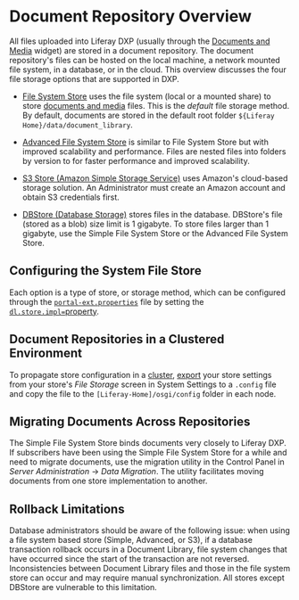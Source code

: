 # Document Repository Overview

 All files uploaded into Liferay DXP (usually through the [Documents and Media](placeholder) widget) are stored in a document repository. The document repository's files can be hosted on the local machine, a network mounted file system, in a database, or in the cloud. This overview discusses the four file storage options that are supported in DXP.

* [File System Store](./using-the-file-system-store.md) uses the file system (local or a mounted share) to store [documents and media](https://help.liferay.com/hc/articles/360029040531-Managing-Documents-and-Media) files. This is the *default* file storage method. By default, documents are stored in the default root folder `${Liferay Home}/data/document_library`.

* [Advanced File System Store](./using-the-advanced-file-system-store.md) is similar to File System Store but with improved scalability and performance. Files are nested files into folders by version to for faster performance and improved scalability.

* [S3 Store (Amazon Simple Storage Service)](./using-amazon-s3-store.md) uses Amazon's cloud-based storage solution. An Administrator must create an Amazon account and obtain S3 credentials first.

* [DBStore (Database Storage)](./using-the-dbstore.md) stores files in the database. DBStore's file (stored as a blob) size limit is 1 gigabyte. To store files larger than 1 gigabyte, use the Simple File System Store or the Advanced File System Store.

## Configuring the System File Store

Each option is a type of store, or storage method, which can be configured through the [`portal-ext.properties`](../../reference/portal-properties.md) file by setting the [`dl.store.impl=`property](https://docs.liferay.com/dxp/portal/7.2-latest/propertiesdoc/portal.properties.html#Document%20Library%20Service).

## Document Repositories in a Clustered Environment

To propagate store configuration in a [cluster](https://help.liferay.com/hc/articles/360029123831-Liferay-DXP-Clustering), [export](https://help.liferay.com/hc/articles/360029131591-System-Settings#exporting-and-importing-configurations) your store settings from your store's *File Storage* screen in System Settings to a `.config` file and copy the file to the `[Liferay-Home]/osgi/config` folder in each node.

## Migrating Documents Across Repositories

<!-- The header for this section is relatively general, but the content here is very specific to migrating from File System Store to something else. This guidance feels too specific to sit at the overview level. Talking about Migration Considerations overall does make sense to have here. -->

The Simple File System Store binds documents very closely to Liferay DXP. If subscribers have been using the Simple File System Store for a while and need to migrate documents, use the migration utility in the Control Panel in _Server Administration_ → _Data Migration_. The utility facilitates moving documents from one store implementation to another.

## Rollback Limitations

<!-- This also feels like kind of random information. -->

Database administrators should be aware of the following issue: when using a file system based store (Simple, Advanced, or S3), if a database transaction rollback occurs in a Document Library, file system changes that have occurred since the start of the transaction are not reversed. Inconsistencies between Document Library files and those in the file system store can occur and may require manual synchronization. All stores except DBStore are vulnerable to this limitation.
